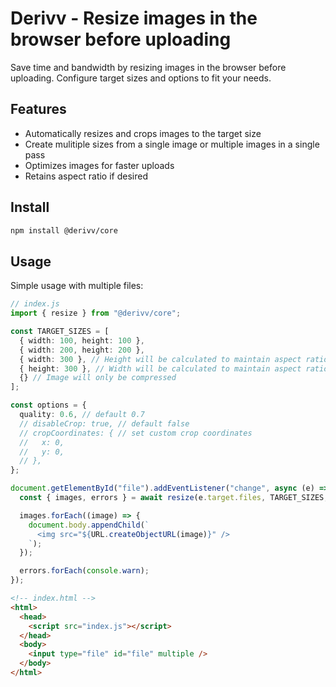 # Derivv - Resize images in the browser before uploading

Save time and bandwidth by resizing images in the browser before uploading. Configure target sizes and options to fit your needs.

## Features

- Automatically resizes and crops images to the target size
- Create mulitiple sizes from a single image or multiple images in a single pass
- Optimizes images for faster uploads
- Retains aspect ratio if desired

## Install

```bash
npm install @derivv/core
```

## Usage

Simple usage with multiple files:

```typescript
// index.js
import { resize } from "@derivv/core";

const TARGET_SIZES = [
  { width: 100, height: 100 },
  { width: 200, height: 200 },
  { width: 300 }, // Height will be calculated to maintain aspect ratio
  { height: 300 }, // Width will be calculated to maintain aspect ratio
  {} // Image will only be compressed
];

const options = {
  quality: 0.6, // default 0.7
  // disableCrop: true, // default false
  // cropCoordinates: { // set custom crop coordinates
  //   x: 0,
  //   y: 0,
  // },
};

document.getElementById("file").addEventListener("change", async (e) => {
  const { images, errors } = await resize(e.target.files, TARGET_SIZES, options);

  images.forEach((image) => {
    document.body.appendChild(`
      <img src="${URL.createObjectURL(image)}" />
    `);
  });

  errors.forEach(console.warn);
});
```

```html
<!-- index.html -->
<html>
  <head>
    <script src="index.js"></script>
  </head>
  <body>
    <input type="file" id="file" multiple />
  </body>
</html>
```
